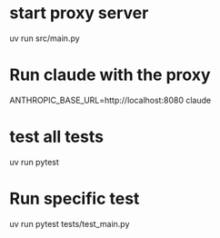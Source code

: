 # start proxy server
uv run src/main.py

# Run claude with the proxy
ANTHROPIC_BASE_URL=http://localhost:8080 claude

# test all tests
uv run pytest

# Run specific test
uv run pytest tests/test_main.py